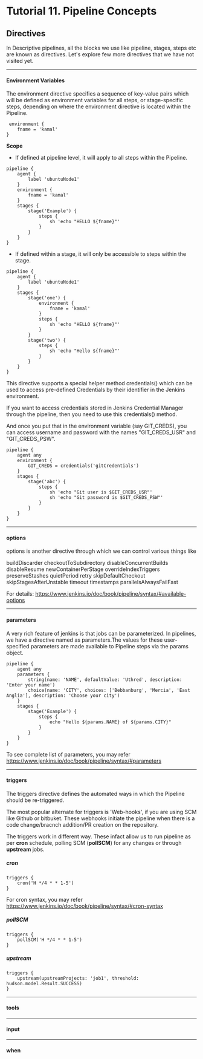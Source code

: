 # Tutorial 11. Pipeline Concepts

## Directives
In Descriptive pipelines, all the blocks we use like pipeline, stages, steps etc are known as directives. Let's explore few more directives that we have not visited yet.


------

#### Environment Variables
The environment directive specifies a sequence of key-value pairs which will be defined as environment variables for all steps, or stage-specific steps, depending on where the environment directive is located within the Pipeline.

```
 environment { 
    fname = 'kamal'
}
```

<b>Scope</b>

- If defined at pipeline level, it will apply to all steps within the Pipeline.

```
pipeline {
    agent {
        label 'ubuntuNode1'
    }
    environment { 
        fname = 'kamal'
    }
    stages {
        stage('Example') {
            steps {
                sh 'echo "HELLO ${fname}"'
            }
        }
    }
}
```

- If defined within a stage, it will only be accessible to steps within the stage.

```
pipeline {
    agent {
        label 'ubuntuNode1'
    }
    stages {
        stage('one') {
            environment { 
                fname = 'kamal'
            }
            steps {
                sh 'echo "HELLO ${fname}"'
            }
        }
        stage('two') {
            steps {
                sh 'echo "Hello ${fname}"'
            }
        }
    }
}
```

This directive supports a special helper method credentials() which can be used to access pre-defined Credentials by their identifier in the Jenkins environment.

If you want to access credentials stored in Jenkins Credential Manager through the pipeline, then you need to use this credentials() method.

And once you put that in the environment variable (say GIT_CREDS), you can access username and password with the names "GIT_CREDS_USR" and "GIT_CREDS_PSW".

```
pipeline {
    agent any
    environment {
        GIT_CREDS = credentials('gitCredentials')
    }
    stages {
        stage('abc') {
            steps {
                sh 'echo "Git user is $GIT_CREDS_USR"'
                sh 'echo "Git password is $GIT_CREDS_PSW"'
            }
        }
    }
}
```

------

#### options

options is another directive through which we can control various things like

buildDiscarder
checkoutToSubdirectory
disableConcurrentBuilds
disableResume
newContainerPerStage
overrideIndexTriggers
preserveStashes
quietPeriod
retry
skipDefaultCheckout
skipStagesAfterUnstable
timeout
timestamps
parallelsAlwaysFailFast

For details: https://www.jenkins.io/doc/book/pipeline/syntax/#available-options

------

#### parameters

A very rich feature of jenkins is that jobs can be parameterized. In pipelines, we have a directive named as parameters.The values for these user-specified parameters are made available to Pipeline steps via the params object.

```
pipeline {
    agent any
    parameters {
        string(name: 'NAME', defaultValue: 'Uthred', description: 'Enter your name')
        choice(name: 'CITY', choices: ['Bebbanburg', 'Mercia', 'East Anglia'], description: 'Choose your city')
    }
    stages {
        stage('Example') {
            steps {
                echo "Hello ${params.NAME} of ${params.CITY}"
            }
        }
    }
}
```
To see complete list of parameters, you may refer https://www.jenkins.io/doc/book/pipeline/syntax/#parameters


------

#### triggers

The triggers directive defines the automated ways in which the Pipeline should be re-triggered.

The most popular alternate for triggers is 'Web-hooks', if you are using SCM like Github or bitbuket. These webhooks initiate the pipeline when there is a code change/bracnch addition/PR creation on the repository.

The triggers work in different way. These infact allow us to run pipeline as per <b>cron</b> schedule, polling SCM (<b>pollSCM</b>) for any changes or through <b>upstream</b> jobs.

##### cron
```
triggers {
    cron('H */4 * * 1-5')
}
```
For cron syntax, you may refer https://www.jenkins.io/doc/book/pipeline/syntax/#cron-syntax

##### pollSCM
```
triggers {
    pollSCM('H */4 * * 1-5')
}
```

##### upstream
```
triggers {
    upstream(upstreamProjects: 'job1', threshold: hudson.model.Result.SUCCESS)
}
```


------

#### tools


------

#### input


------

#### when


